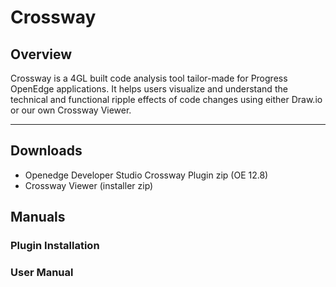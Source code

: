 # Crossway

## Overview
Crossway is a 4GL built code analysis tool tailor-made for Progress OpenEdge applications. It helps users visualize and understand the technical and functional ripple effects of code changes using either Draw.io or our own Crossway Viewer.

---

## Downloads
  - Openedge Developer Studio Crossway Plugin zip (OE 12.8)
  - Crossway Viewer (installer zip)

## Manuals

### Plugin Installation

### User Manual




